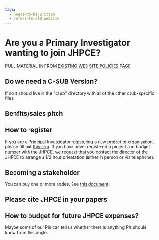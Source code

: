 ```yaml
---
tags:
  - needs-to-be-written
  - refers-to-old-website
---
```


# Are you a Primary Investigator wanting to join JHPCE?

PULL MATERIAL IN FROM [EXISTING WEB SITE POLICIES PAGE](https://jhpce.jhu.edu/policies/)

## Do we need a C-SUB Version?
If so it should live in the "csub" directory with all of the other csub-specific files.

## Benfits/sales pitch

## How to register

If you are a Principal Investigator registering a new project or
organization, please fill out [this
orm](https://jhpce.jhu.edu/register/project/#form). If you have never
registered a project and budget number with the JHPCE, we request that
you contact the director of the JHPCE to arrange a 1/2 hour
orientation (either in person or via telephone).

## Becoming a stakeholder
You can buy one or more nodes. See [this document](new-node.md).

## Please cite JHPCE in your papers

## How to budget for future JHPCE expenses?
Maybe some of our PIs can tell us whether there is anything PIs should know from this angle.
